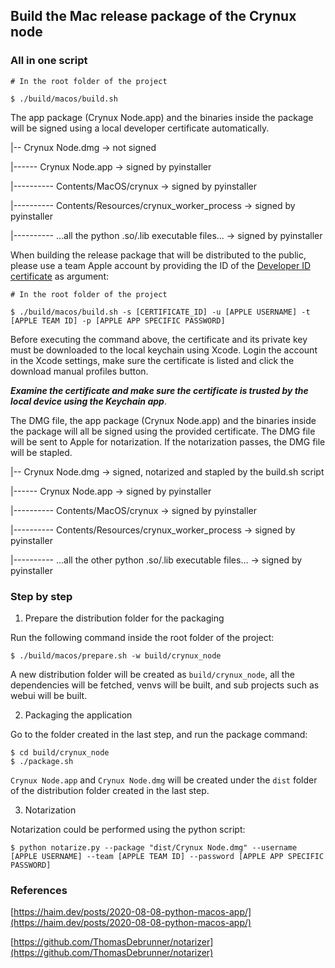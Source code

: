 ## Build the Mac release package of the Crynux node

### All in one script

```shell
# In the root folder of the project

$ ./build/macos/build.sh
```
The app package (Crynux Node.app) and the binaries inside the package will be signed using a local developer certificate
automatically.

|-- Crynux Node.dmg -> not signed

|------ Crynux Node.app -> signed by pyinstaller

|---------- Contents/MacOS/crynux -> signed by pyinstaller

|---------- Contents/Resources/crynux_worker_process -> signed by pyinstaller

|---------- ...all the python .so/.lib executable files... -> signed by pyinstaller


When building the release package that will be distributed to the public,
please use a team Apple account by providing the ID of the [Developer ID certificate](https://developer.apple.com/help/account/create-certificates/create-developer-id-certificates/)
as argument:

```shell
# In the root folder of the project

$ ./build/macos/build.sh -s [CERTIFICATE_ID] -u [APPLE USERNAME] -t [APPLE TEAM ID] -p [APPLE APP SPECIFIC PASSWORD]
```

Before executing the command above,
the certificate and its private key must be downloaded to the local keychain using Xcode.
Login the account in the Xcode settings, make sure the certificate is listed and click the download manual profiles button.

***Examine the certificate and make sure the certificate is trusted by the local device using the Keychain app***.

The DMG file, the app package (Crynux Node.app) and the binaries inside the package will all be
signed using the provided certificate. The DMG file will be sent to Apple for notarization.
If the notarization passes, the DMG file will be stapled.


|-- Crynux Node.dmg -> signed, notarized and stapled by the build.sh script

|------ Crynux Node.app -> signed by pyinstaller

|---------- Contents/MacOS/crynux -> signed by pyinstaller

|---------- Contents/Resources/crynux_worker_process -> signed by pyinstaller

|---------- ...all the other python .so/.lib executable files... -> signed by pyinstaller


### Step by step

1. Prepare the distribution folder for the packaging

Run the following command inside the root folder of the project:

```shell
$ ./build/macos/prepare.sh -w build/crynux_node
```

A new distribution folder will be created as ```build/crynux_node```,
all the dependencies will be fetched, venvs will be built, and sub projects such as webui will be built.

2. Packaging the application

Go to the folder created in the last step, and run the package command:

```shell
$ cd build/crynux_node
$ ./package.sh
```

```Crynux Node.app``` and ```Crynux Node.dmg``` will be created under
the ```dist``` folder of the distribution folder created in the last step.

3. Notarization

Notarization could be performed using the python script:

```shell
$ python notarize.py --package "dist/Crynux Node.dmg" --username [APPLE USERNAME] --team [APPLE TEAM ID] --password [APPLE APP SPECIFIC PASSWORD]
```

### References

[https://haim.dev/posts/2020-08-08-python-macos-app/](https://haim.dev/posts/2020-08-08-python-macos-app/)

[https://github.com/ThomasDebrunner/notarizer](https://github.com/ThomasDebrunner/notarizer)
